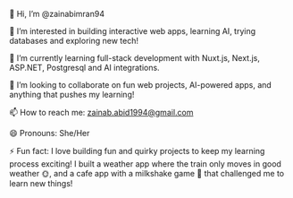 👋 Hi, I’m @zainabimran94

👀 I’m interested in building interactive web apps, learning AI, trying databases and exploring new tech!

🌱 I’m currently learning full-stack development with Nuxt.js, Next.js, ASP.NET, Postgresql and AI integrations.

💞️ I’m looking to collaborate on fun web projects, AI-powered apps, and anything that pushes my learning!

📫 How to reach me: zainab.abid1994@gmail.com

😄 Pronouns: She/Her

⚡ Fun fact: I love building fun and quirky projects to keep my learning process exciting! 
I built a weather app where the train only moves in good weather 🌞, 
and a cafe app with a milkshake game 🥤 that challenged me to learn new things!



